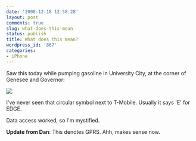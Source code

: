 ```yaml
---
date: '2008-12-18 12:58:28'
layout: post
comments: true
slug: what-does-this-mean
status: publish
title: What does this mean?
wordpress_id: '867'
categories:
- iPhone
---
```


Saw this today while pumping gasoline in University City, at the corner of Genesee and Governor:

[![](http://fnord.phfactor.net/wp-content/uploads/2008/12/img_0001.png)](http://fnord.phfactor.net/wp-content/uploads/2008/12/img_0001.png)

I've never seen that circular symbol next to T-Mobile. Usually it says 'E' for EDGE.

Data access worked, so I'm mystified.

**Update from Dan**: This denotes GPRS. Ahh, makes sense now.
